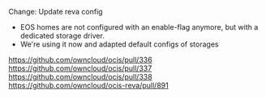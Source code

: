 Change: Update reva config

* EOS homes are not configured with an enable-flag anymore, but with a dedicated storage driver.
* We're using it now and adapted default configs of storages

https://github.com/owncloud/ocis/pull/336
https://github.com/owncloud/ocis/pull/337
https://github.com/owncloud/ocis/pull/338
https://github.com/owncloud/ocis-reva/pull/891
